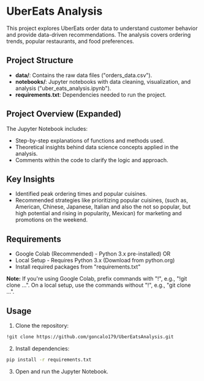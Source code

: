 
# UberEats Analysis

This project explores UberEats order data to understand customer behavior and provide data-driven recommendations. The analysis covers ordering trends, popular restaurants, and food preferences.

## Project Structure
- **data/**: Contains the raw data files ("orders_data.csv").
- **notebooks/**: Jupyter notebooks with data cleaning, visualization, and analysis ("uber_eats_analysis.ipynb").
- **requirements.txt**: Dependencies needed to run the project.

## Project Overview (Expanded)
The Jupyter Notebook includes:
- Step-by-step explanations of functions and methods used.
- Theoretical insights behind data science concepts applied in the analysis.
- Comments within the code to clarify the logic and approach.

## Key Insights
- Identified peak ordering times and popular cuisines.
- Recommended strategies like prioritizing popular cuisines, (such as, American, Chinese, Japanese, Italian and also the not so popular, but high potential and rising in popularity, Mexican) for marketing and promotions on the weekend.

## Requirements
- Google Colab (Recommended) - Python 3.x pre-installed)
OR
- Local Setup - Requires Python 3.x (Download from python.org)
- Install required packages from "requirements.txt"

**Note:** If you're using Google Colab, prefix commands with "!", e.g., "!git clone ...". On a local setup, use the commands without "!", e.g., "git clone ...".


## Usage
1. Clone the repository:
 
```bash
!git clone https://github.com/goncalo179/UberEatsAnalysis.git
```

2. Install dependencies:
    
```bash
pip install -r requirements.txt
```

3. Open and run the Jupyter Notebook.
